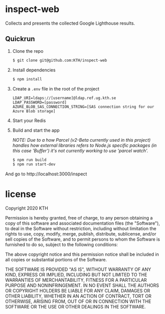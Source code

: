 # inspect-web

Collects and presents the collected Google Lighthouse results.

## Quickrun

1.  Clone the repo
    ```bash
    $ git clone git@github.com:KTH/inspect-web
    ```
2.  Install dependencies
    ```bash
    $ npm install
    ```
3.  Create a `.env` file in the root of the project

    ```
    LDAP_URI=ldaps://[username]@ldap.ref.ug.kth.se
    LDAP_PASSWORD=[password]
    AZURE_BLOB_SAS_CONNECTION_STRING=[SAS connection string for our Azure Blob storage]
    ```

4.  Start your Redis

5.  Build and start the app

    _NOTE: Due to a how Parcel (v2-Beta currently used in this project) handles how external libraries refers to Node.js specific packages (in this case 'Buffer') it's not currently working to use 'parcel watch'._

    ```bash
    $ npm run build
    $ npm run start-dev
    ```

And go to http://localhost:3000/inspect

# license

Copyright 2020 KTH

Permission is hereby granted, free of charge, to any person obtaining a copy of this software and associated documentation files (the "Software"), to deal in the Software without restriction, including without limitation the rights to use, copy, modify, merge, publish, distribute, sublicense, and/or sell copies of the Software, and to permit persons to whom the Software is furnished to do so, subject to the following conditions:

The above copyright notice and this permission notice shall be included in all copies or substantial portions of the Software.

THE SOFTWARE IS PROVIDED "AS IS", WITHOUT WARRANTY OF ANY KIND, EXPRESS OR IMPLIED, INCLUDING BUT NOT LIMITED TO THE WARRANTIES OF MERCHANTABILITY, FITNESS FOR A PARTICULAR PURPOSE AND NONINFRINGEMENT. IN NO EVENT SHALL THE AUTHORS OR COPYRIGHT HOLDERS BE LIABLE FOR ANY CLAIM, DAMAGES OR OTHER LIABILITY, WHETHER IN AN ACTION OF CONTRACT, TORT OR OTHERWISE, ARISING FROM, OUT OF OR IN CONNECTION WITH THE SOFTWARE OR THE USE OR OTHER DEALINGS IN THE SOFTWARE.
